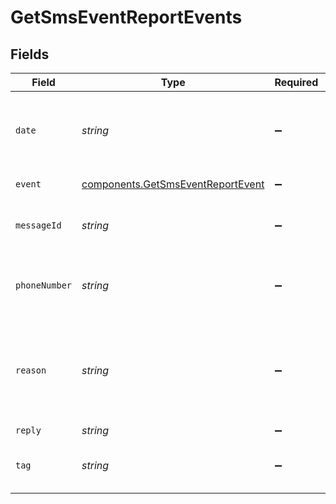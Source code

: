 # GetSmsEventReportEvents


## Fields

| Field                                                                                                              | Type                                                                                                               | Required                                                                                                           | Description                                                                                                        | Example                                                                                                            |
| ------------------------------------------------------------------------------------------------------------------ | ------------------------------------------------------------------------------------------------------------------ | ------------------------------------------------------------------------------------------------------------------ | ------------------------------------------------------------------------------------------------------------------ | ------------------------------------------------------------------------------------------------------------------ |
| `date`                                                                                                             | *string*                                                                                                           | :heavy_minus_sign:                                                                                                 | UTC date-time on which the event has been generated                                                                | 2017-03-12 12:30:00 +0000 UTC                                                                                      |
| `event`                                                                                                            | [components.GetSmsEventReportEvent](../../models/components/getsmseventreportevent.md)                             | :heavy_minus_sign:                                                                                                 | Event which occurred                                                                                               | accepted                                                                                                           |
| `messageId`                                                                                                        | *string*                                                                                                           | :heavy_minus_sign:                                                                                                 | Message ID which generated the event                                                                               | 1472640582425378                                                                                                   |
| `phoneNumber`                                                                                                      | *string*                                                                                                           | :heavy_minus_sign:                                                                                                 | Phone number which has generated the event                                                                         | 00189001094                                                                                                        |
| `reason`                                                                                                           | *string*                                                                                                           | :heavy_minus_sign:                                                                                                 | Reason of bounce (only available if the event is hardbounce or softbounce)                                         | Message is undeliverable due to an incorrect / invalid / blacklisted / permanently barred MSISDN for this operator |
| `reply`                                                                                                            | *string*                                                                                                           | :heavy_minus_sign:                                                                                                 | N/A                                                                                                                |                                                                                                                    |
| `tag`                                                                                                              | *string*                                                                                                           | :heavy_minus_sign:                                                                                                 | Tag of the SMS which generated the event                                                                           | CabWaiting                                                                                                         |
